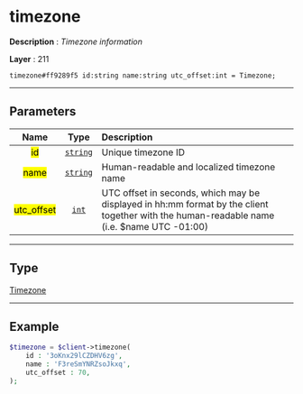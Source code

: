 # timezone

**Description** : *Timezone information*

**Layer** : 211

```tl
timezone#ff9289f5 id:string name:string utc_offset:int = Timezone;
```

---

## Parameters

| Name | Type | Description |
| :---: | :---: | :--- |
| <mark>id</mark> | [`string`](type/string) | Unique timezone ID |
| <mark>name</mark> | [`string`](type/string) | Human-readable and localized timezone name |
| <mark>utc_offset</mark> | [`int`](type/int) | UTC offset in seconds, which may be displayed in hh:mm format by the client together with the human-readable name (i.e. $name UTC -01:00) |

---

## Type

[Timezone](type/Timezone)

---

## Example

```php
$timezone = $client->timezone(
	id : '3oKnx29lCZDHV6zg',
	name : 'F3reSmYNRZsoJkxq',
	utc_offset : 70,
);
```